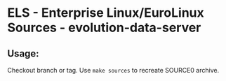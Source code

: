 # ELS - Enterprise Linux/EuroLinux Sources - evolution-data-server
 
## Usage:
  Checkout branch or tag. Use `make sources` to recreate  SOURCE0 archive.
